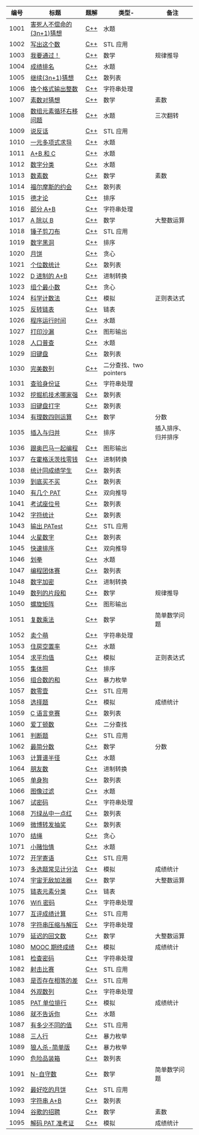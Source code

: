 | 编号 | 标题                                                                                                       | 题解                                                               | 类型-                  | 备注               |
| ---- | ---------------------------------------------------------------------------------------------------------- | ------------------------------------------------------------------ | ---------------------- | ------------------ |
| 1001 | [害死人不偿命的(3n+1)猜想 ](https://pintia.cn/problem-sets/994805260223102976/problems/994805325918486528) | [C++](<../PAT/Basic%20Level/1001.%20害死人不偿命的(3n+1)猜想.cpp>) | 水题                   |
| 1002 | [写出这个数 ](https://pintia.cn/problem-sets/994805260223102976/problems/994805324509200384)               | [C++](../PAT/Basic%20Level/1002.%20写出这个数.cpp)                 | STL 应用               |
| 1003 | [我要通过！](https://pintia.cn/problem-sets/994805260223102976/problems/994805323154440192)                | [C++](../PAT/Basic%20Level/1003.%20我要通过！.cpp)                 | 数学                   | 规律推导           |
| 1004 | [成绩排名 ](https://pintia.cn/problem-sets/994805260223102976/problems/994805321640296448)                 | [C++](../PAT/Basic%20Level/1004.%20成绩排名.cpp)                   | 水题                   |
| 1005 | [继续(3n+1)猜想 ](https://pintia.cn/problem-sets/994805260223102976/problems/994805320306507776)           | [C++](<../PAT/Basic%20Level/1005.%20继续(3n+1)猜想.cpp>)           | 散列表                 |
| 1006 | [换个格式输出整数 ](https://pintia.cn/problem-sets/994805260223102976/problems/994805318855278592)         | [C++](../PAT/Basic%20Level/1006.%20换个格式输出整数.cpp)           | 字符串处理             |
| 1007 | [素数对猜想 ](https://pintia.cn/problem-sets/994805260223102976/problems/994805317546655744)               | [C++](../PAT/Basic%20Level/1007.%20素数对猜想.cpp)                 | 数学                   | 素数               |
| 1008 | [数组元素循环右移问题 ](https://pintia.cn/problem-sets/994805260223102976/problems/994805316250615808)     | [C++](../PAT/Basic%20Level/1008.%20数组元素循环右移问题.md)        | 水题                   | 三次翻转           |
| 1009 | [说反话 ](https://pintia.cn/problem-sets/994805260223102976/problems/994805314941992960)                   | [C++](../PAT/Basic%20Level/1009.%20说反话.cpp)                     | STL 应用               |
| 1010 | [一元多项式求导 ](https://pintia.cn/problem-sets/994805260223102976/problems/994805313708867584)           | [C++](../PAT/Basic%20Level/1010.%20一元多项式求导.cpp)             | 水题                   |
| 1011 | [A+B 和 C ](https://pintia.cn/problem-sets/994805260223102976/problems/994805312417021952)                 | [C++](../PAT/Basic%20Level/1011.%20A+B和C.cpp)                     | 水题                   |
| 1012 | [数字分类 ](https://pintia.cn/problem-sets/994805260223102976/problems/994805311146147840)                 | [C++](../PAT/Basic%20Level/1012.%20数字分类.cpp)                   | 水题                   |
| 1013 | [数素数 ](https://pintia.cn/problem-sets/994805260223102976/problems/994805309963354112)                   | [C++](../PAT/Basic%20Level/1013.%20数素数.md)                      | 数学                   | 素数               |
| 1014 | [福尔摩斯的约会 ](https://pintia.cn/problem-sets/994805260223102976/problems/994805308755394560)           | [C++](../PAT/Basic%20Level/1014.%20福尔摩斯的约会.cpp)             | 散列表                 |
| 1015 | [德才论 ](https://pintia.cn/problem-sets/994805260223102976/problems/994805307551629312)                   | [C++](../PAT/Basic%20Level/1015.%20德才论.cpp)                     | 排序                   |
| 1016 | [部分 A+B ](https://pintia.cn/problem-sets/994805260223102976/problems/994805306310115328)                 | [C++](../PAT/Basic%20Level/1016.%20部分A+B.md)                     | 字符串处理             |
| 1017 | [A 除以 B ](https://pintia.cn/problem-sets/994805260223102976/problems/994805305181847552)                 | [C++](../PAT/Basic%20Level/1017.%20A除以B.cpp)                     | 数学                   | 大整数运算         |
| 1018 | [锤子剪刀布 ](https://pintia.cn/problem-sets/994805260223102976/problems/994805304020025344)               | [C++](../PAT/Basic%20Level/1018.%20锤子剪刀布.md)                  | STL 应用               |
| 1019 | [数字黑洞 ](https://pintia.cn/problem-sets/994805260223102976/problems/994805302786899968)                 | [C++](../PAT/Basic%20Level/1019.%20数字黑洞.cpp)                   | 排序                   |
| 1020 | [月饼 ](https://pintia.cn/problem-sets/994805260223102976/problems/994805301562163200)                     | [C++](../PAT/Basic%20Level/1020.%20月饼.cpp)                       | 贪心                   |
| 1021 | [个位数统计 ](https://pintia.cn/problem-sets/994805260223102976/problems/994805300404535296)               | [C++](../PAT/Basic%20Level/1021.%20个位数统计.cpp)                 | 散列表                 |
| 1022 | [D 进制的 A+B ](https://pintia.cn/problem-sets/994805260223102976/problems/994805299301433344)             | [C++](../PAT/Basic%20Level/1022.%20D进制的A+B.cpp)                 | 进制转换               |
| 1023 | [组个最小数 ](https://pintia.cn/problem-sets/994805260223102976/problems/994805298269634560)               | [C++](../PAT/Basic%20Level/1023.%20组个最小数.cpp)                 | 贪心                   |
| 1024 | [科学计数法 ](https://pintia.cn/problem-sets/994805260223102976/problems/994805297229447168)               | [C++](../PAT/Basic%20Level/1024.%20科学计数法.cpp)                 | 模拟                   | 正则表达式         |
| 1025 | [反转链表 ](https://pintia.cn/problem-sets/994805260223102976/problems/994805296180871168)                 | [C++](../PAT/Basic%20Level/1025.%20反转链表.cpp)                   | 链表                   |
| 1026 | [程序运行时间](https://pintia.cn/problem-sets/994805260223102976/problems/994805295203598336)              | [C++](../PAT/Basic%20Level/1026.%20程序运行时间.cpp)               | 水题                   |
| 1027 | [打印沙漏](https://pintia.cn/problem-sets/994805260223102976/problems/994805294251491328)                  | [C++](../PAT/Basic%20Level/1027.%20打印沙漏.cpp)                   | 图形输出               |
| 1028 | [人口普查](https://pintia.cn/problem-sets/994805260223102976/problems/994805293282607104)                  | [C++](../PAT/Basic%20Level/1028.%20人口普查.cpp)                   | 水题                   |
| 1029 | [旧键盘](https://pintia.cn/problem-sets/994805260223102976/problems/994805292322111488)                    | [C++](../PAT/Basic%20Level/1029.%20旧键盘.cpp)                     | 散列表                 |
| 1030 | [完美数列](https://pintia.cn/problem-sets/994805260223102976/problems/994805291311284224)                  | [C++](../PAT/Basic%20Level/1030.%20完美数列.cpp)                   | 二分查找、two pointers |
| 1031 | [查验身份证](https://pintia.cn/problem-sets/994805260223102976/problems/994805290334011392)                | [C++](../PAT/Basic%20Level/1031.%20查验身份证.cpp)                 | 字符串处理             |
| 1032 | [挖掘机技术哪家强](https://pintia.cn/problem-sets/994805260223102976/problems/994805289432236032)          | [C++](../PAT/Basic%20Level/1032.%20挖掘机技术哪家强.cpp)           | 散列表                 |
| 1033 | [旧键盘打字](https://pintia.cn/problem-sets/994805260223102976/problems/994805288530460672)                | [C++](../PAT/Basic%20Level/1033.%20旧键盘打字.cpp)                 | 散列表                 |
| 1034 | [有理数四则运算](https://pintia.cn/problem-sets/994805260223102976/problems/994805287624491008)            | [C++](../PAT/Basic%20Level/1034.%20有理数四则运算.cpp)             | 数学                   | 分数               |
| 1035 | [插入与归并](https://pintia.cn/problem-sets/994805260223102976/problems/994805286714327040)                | [C++](../PAT/Basic%20Level/1035.%20插入与归并.cpp)                 | 排序                   | 插入排序、归并排序 |
| 1036 | [跟奥巴马一起编程](https://pintia.cn/problem-sets/994805260223102976/problems/994805285812551680)          | [C++](../PAT/Basic%20Level/1036.%20跟奥巴马一起编程.md)            | 图形输出               |
| 1037 | [在霍格沃茨找零钱](https://pintia.cn/problem-sets/994805260223102976/problems/994805284923359232)          | [C++](../PAT/Basic%20Level/1037.%20在霍格沃茨找零钱.cpp)           | 进制转换               |
| 1038 | [统计同成绩学生](https://pintia.cn/problem-sets/994805260223102976/problems/994805284092887040)            | [C++](../PAT/Basic%20Level/1038.%20统计同成绩学生.cpp)             | 散列表                 |
| 1039 | [到底买不买](https://pintia.cn/problem-sets/994805260223102976/problems/994805283241443328)                | [C++](../PAT/Basic%20Level/1039.%20到底买不买.cpp)                 | 散列表                 |
| 1040 | [有几个 PAT](https://pintia.cn/problem-sets/994805260223102976/problems/994805282389999616)                | [C++](../PAT/Basic%20Level/1040.%20有几个PAT.md)                   | 双向推导               |
| 1041 | [考试座位号](https://pintia.cn/problem-sets/994805260223102976/problems/994805281567916032)                | [C++](../PAT/Basic%20Level/1041.%20考试座位号.md)                  | 散列表                 |
| 1042 | [字符统计](https://pintia.cn/problem-sets/994805260223102976/problems/994805280817135616)                  | [C++](../PAT/Basic%20Level/1042.%20字符统计.md)                    | 散列表                 |
| 1043 | [输出 PATest](https://pintia.cn/problem-sets/994805260223102976/problems/994805280074743808)               | [C++](../PAT/Basic%20Level/1043.%20输出PATest.cpp)                 | STL 应用               |
| 1044 | [火星数字](https://pintia.cn/problem-sets/994805260223102976/problems/994805279328157696)                  | [C++](../PAT/Basic%20Level/1044.%20火星数字.cpp)                   | 散列表                 |
| 1045 | [快速排序](https://pintia.cn/problem-sets/994805260223102976/problems/994805278589960192)                  | [C++](../PAT/Basic%20Level/1045.%20快速排序.md)                    | 双向推导               |
| 1046 | [划拳](https://pintia.cn/problem-sets/994805260223102976/problems/994805277847568384)                      | [C++](../PAT/Basic%20Level/1046.%20划拳.md)                        | 水题                   |
| 1047 | [编程团体赛](https://pintia.cn/problem-sets/994805260223102976/problems/994805277163896832)                | [C++](../PAT/Basic%20Level/1047.%20编程团体赛.md)                  | 散列表                 |
| 1048 | [数字加密](https://pintia.cn/problem-sets/994805260223102976/problems/994805276438282240)                  | [C++](../PAT/Basic%20Level/1048.%20数字加密.md)                    | 进制转换               |
| 1049 | [数列的片段和](https://pintia.cn/problem-sets/994805260223102976/problems/994805275792359424)              | [C++](../PAT/Basic%20Level/1049.%20数列的片段和.cpp)               | 数学                   | 规律推导           |
| 1050 | [螺旋矩阵](https://pintia.cn/problem-sets/994805260223102976/problems/994805275146436608)                  | [C++](../PAT/Basic%20Level/1050.%20螺旋矩阵.cpp)                   | 图形输出               |
| 1051 | [复数乘法 ](https://pintia.cn/problem-sets/994805260223102976/problems/994805274496319488)                 | [C++](../PAT/Basic%20Level/1051.%20复数乘法.cpp)                   | 数学                   | 简单数学问题       |
| 1052 | [卖个萌 ](https://pintia.cn/problem-sets/994805260223102976/problems/994805273883951104)                   | [C++](../PAT/Basic%20Level/1052.%20卖个萌.cpp)                     | 字符串处理             |
| 1053 | [住房空置率 ](https://pintia.cn/problem-sets/994805260223102976/problems/994805273284165632)               | [C++](../PAT/Basic%20Level/1053.%20住房空置率.md)                  | 水题                   |
| 1054 | [求平均值 ](https://pintia.cn/problem-sets/994805260223102976/problems/994805272659214336)                 | [C++](../PAT/Basic%20Level/1054.%20求平均值.cpp)                   | 模拟                   | 正则表达式         |
| 1055 | [集体照 ](https://pintia.cn/problem-sets/994805260223102976/problems/994805272021680128)                   | [C++](../PAT/Basic%20Level/1055.%20集体照.md)                      | 排序                   |
| 1056 | [组合数的和](https://pintia.cn/problem-sets/994805260223102976/problems/994805271455449088)                | [C++](../PAT/Basic%20Level/1056.%20组合数的和.md)                  | 暴力枚举               |
| 1057 | [数零壹](https://pintia.cn/problem-sets/994805260223102976/problems/994805270914383872)                    | [C++](../PAT/Basic%20Level/1057.%20数零壹.cpp)                     | STL 应用               |
| 1058 | [选择题](https://pintia.cn/problem-sets/994805260223102976/problems/994805270356541440)                    | [C++](../PAT/Basic%20Level/1058.%20选择题.cpp)                     | 模拟                   | 成绩统计           |
| 1059 | [C 语言竞赛](https://pintia.cn/problem-sets/994805260223102976/problems/994805269828059136)                | [C++](../PAT/Basic%20Level/1059.%20C语言竞赛.cpp)                  | 散列表                 |
| 1060 | [爱丁顿数](https://pintia.cn/problem-sets/994805260223102976/problems/994805269312159744)                  | [C++](../PAT/Basic%20Level/1060.%20爱丁顿数.md)                    | 二分查找               |
| 1061 | [判断题](https://pintia.cn/problem-sets/994805260223102976/problems/994805268817231872)                    | [C++](../PAT/Basic%20Level/1061.%20判断题.md)                      | STL 应用               |
| 1062 | [最简分数](https://pintia.cn/problem-sets/994805260223102976/problems/994805268334886912)                  | [C++](../PAT/Basic%20Level/1062.%20最简分数.md)                    | 数学                   | 分数               |
| 1063 | [计算谱半径](https://pintia.cn/problem-sets/994805260223102976/problems/994805267860930560)                | [C++](../PAT/Basic%20Level/1063.%20计算谱半径.cpp)                 | 水题                   |
| 1064 | [朋友数](https://pintia.cn/problem-sets/994805260223102976/problems/994805267416334336)                    | [C++](../PAT/Basic%20Level/1064.%20朋友数.cpp)                     | 进制转换               |
| 1065 | [单身狗](https://pintia.cn/problem-sets/994805260223102976/problems/994805266942377984)                    | [C++](../PAT/Basic%20Level/1065.%20单身狗.cpp)                     | 散列表                 |
| 1066 | [图像过滤](https://pintia.cn/problem-sets/994805260223102976/problems/994805266514558976)                  | [C++](../PAT/Basic%20Level/1066.%20图像过滤.cpp)                   | 水题                   |
| 1067 | [试密码](https://pintia.cn/problem-sets/994805260223102976/problems/994805266007048192)                    | [C++](../PAT/Basic%20Level/1067.%20试密码.cpp)                     | 字符串处理             |
| 1068 | [万绿丛中一点红](https://pintia.cn/problem-sets/994805260223102976/problems/994805265579229184)            | [C++](../PAT/Basic%20Level/1068.%20万绿丛中一点红.cpp)             | 散列表                 |
| 1069 | [微博转发抽奖](https://pintia.cn/problem-sets/994805260223102976/problems/994805265159798784)              | [C++](../PAT/Basic%20Level/1069.%20微博转发抽奖.cpp)               | 散列表                 |
| 1070 | [结绳](https://pintia.cn/problem-sets/994805260223102976/problems/994805264706813952)                      | [C++](../PAT/Basic%20Level/1070.%20结绳.md)                        | 贪心                   |
| 1071 | [小赌怡情](https://pintia.cn/problem-sets/994805260223102976/problems/994805264312549376)                  | [C++](../PAT/Basic%20Level/1071.%20小赌怡情.cpp)                   | 水题                   |
| 1072 | [开学寄语](https://pintia.cn/problem-sets/994805260223102976/problems/994805263964422144)                  | [C++](../PAT/Basic%20Level/1072.%20开学寄语.cpp)                   | STL 应用               |
| 1073 | [多选题常见计分法](https://pintia.cn/problem-sets/994805260223102976/problems/994805263624683520)          | [C++](../PAT/Basic%20Level/1073.%20多选题常见计分法.cpp)           | 模拟                   | 成绩统计           |
| 1074 | [宇宙无敌加法器](https://pintia.cn/problem-sets/994805260223102976/problems/994805263297527808)            | [C++](../PAT/Basic%20Level/1074.%20宇宙无敌加法器.md)              | 数学                   | 大整数运算         |
| 1075 | [链表元素分类](https://pintia.cn/problem-sets/994805260223102976/problems/994805262953594880)              | [C++](../PAT/Basic%20Level/1075.%20链表元素分类.cpp)               | 链表                   |
| 1076 | [Wifi 密码 ](https://pintia.cn/problem-sets/994805260223102976/problems/994805262622244864)                | [C++](../PAT/Basic%20Level/1076.%20Wifi密码.md)                    | 字符串处理             |
| 1077 | [互评成绩计算 ](https://pintia.cn/problem-sets/994805260223102976/problems/994805262303477760)             | [C++](../PAT/Basic%20Level/1077.%20互评成绩计算.cpp)               | STL 应用               |
| 1078 | [字符串压缩与解压 ](https://pintia.cn/problem-sets/994805260223102976/problems/994805262018265088)         | [C++](../PAT/Basic%20Level/1078.%20字符串压缩与解压.cpp)           | 字符串处理             |
| 1079 | [延迟的回文数 ](https://pintia.cn/problem-sets/994805260223102976/problems/994805261754023936)             | [C++](../PAT/Basic%20Level/1079.%20延迟的回文数.cpp)               | 数学                   | 大整数运算         |
| 1080 | [MOOC 期终成绩 ](https://pintia.cn/problem-sets/994805260223102976/problems/994805261493977088)            | [C++](../PAT/Basic%20Level/1080.%20MOOC期终成绩.cpp)               | 模拟                   | 成绩统计           |
| 1081 | [检查密码 ](https://pintia.cn/problem-sets/994805260223102976/problems/994805261217153024)                 | [C++](../PAT/Basic%20Level/1081.%20检查密码.md)                    | 字符串处理             |
| 1082 | [射击比赛 ](https://pintia.cn/problem-sets/994805260223102976/problems/994805260990660608)                 | [C++](../PAT/Basic%20Level/1082.%20射击比赛.md)                    | STL 应用               |
| 1083 | [是否存在相等的差 ](https://pintia.cn/problem-sets/994805260223102976/problems/994805260780945408)         | [C++](../PAT/Basic%20Level/1083.%20是否存在相等的差.cpp)           | STL 应用               |
| 1084 | [外观数列 ](https://pintia.cn/problem-sets/994805260223102976/problems/994805260583813120)                 | [C++](../PAT/Basic%20Level/1084.%20外观数列.cpp)                   | 字符串处理             |
| 1085 | [PAT 单位排行 ](https://pintia.cn/problem-sets/994805260223102976/problems/994805260353126400)             | [C++](../PAT/Basic%20Level/1085.%20PAT单位排行.cpp)                | 模拟                   | 成绩统计           |
| 1086 | [就不告诉你 ](https://pintia.cn/problem-sets/994805260223102976/problems/1038429065476579328)              | [C++](../PAT/Basic%20Level/1086.%20就不告诉你.md)                  | 水题                   |
| 1087 | [有多少不同的值 ](https://pintia.cn/problem-sets/994805260223102976/problems/1038429191091781632)          | [C++](../PAT/Basic%20Level/1087.%20有多少不同的值.cpp)             | STL 应用               |
| 1088 | [三人行 ](https://pintia.cn/problem-sets/994805260223102976/problems/1038429286185074688)                  | [C++](../PAT/Basic%20Level/1088.%20三人行.md)                      | 暴力枚举               |
| 1089 | [狼人杀-简单版 ](https://pintia.cn/problem-sets/994805260223102976/problems/1038429385296453632)           | [C++](../PAT/Basic%20Level/1089.%20狼人杀-简单版.cpp)              | 暴力枚举               |
| 1090 | [危险品装箱 ](https://pintia.cn/problem-sets/994805260223102976/problems/1038429484026175488)              | [C++](../PAT/Basic%20Level/1090.%20危险品装箱.cpp)                 | 散列表                 |
| 1091 | [N-自守数](https://pintia.cn/problem-sets/994805260223102976/problems/1071785664454127616)                 | [C++](../PAT/Basic%20Level/1091.%20N-自守数.md)                    | 数学                   | 简单数学问题       |
| 1092 | [最好吃的月饼](https://pintia.cn/problem-sets/994805260223102976/problems/1071785779399028736)             | [C++](../PAT/Basic%20Level/1092.%20最好吃的月饼.md)                | STL 应用               |
| 1093 | [字符串 A+B](https://pintia.cn/problem-sets/994805260223102976/problems/1071785884776722432)               | [C++](../PAT/Basic%20Level/1093.%20字符串A+B.md)                   | 散列表                 |
| 1094 | [谷歌的招聘](https://pintia.cn/problem-sets/994805260223102976/problems/1071785997033074688)               | [C++](../PAT/Basic%20Level/1094.%20谷歌的招聘.cpp)                 | 数学                   | 素数               |
| 1095 | [解码 PAT 准考证](https://pintia.cn/problem-sets/994805260223102976/problems/1071786104348536832)          | [C++](../PAT/Basic%20Level/1095.%20解码PAT准考证.md)               | 模拟                   | 成绩统计           |
